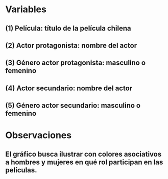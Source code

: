 # Variables
## (1) Película: título de la película chilena 
## (2) Actor protagonista: nombre del actor
## (3) Género actor protagonista: masculino o femenino
## (4) Actor secundario: nombre del actor
## (5) Género actor secundario: masculino o femenino

# Observaciones
## El gráfico busca ilustrar con colores asociativos a hombres y mujeres en qué rol participan en las películas.
